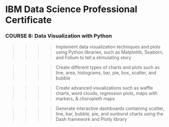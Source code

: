 # IBM Data Science Professional Certificate

### COURSE 8: Data Visualization with Python


>>>> Implement data visualization techniques and plots using Python libraries, such as Matplotlib, Seaborn, and Folium to tell a stimulating story

>>>> Create different types of charts and plots such as line, area, histograms, bar, pie, box, scatter, and bubble

>>>> Create advanced visualizations such as waffle charts, word clouds, regression plots, maps with markers, & choropleth maps

>>>> Generate interactive dashboards containing scatter, line, bar, bubble, pie, and sunburst charts using the Dash framework and Plotly library   
